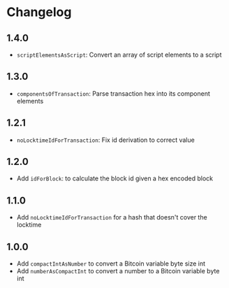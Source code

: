 # Changelog

## 1.4.0

- `scriptElementsAsScript`: Convert an array of script elements to a script

## 1.3.0

- `componentsOfTransaction`: Parse transaction hex into its component elements

## 1.2.1

- `noLocktimeIdForTransaction`: Fix id derivation to correct value

## 1.2.0

- Add `idForBlock`: to calculate the block id given a hex encoded block

## 1.1.0

- Add `noLocktimeIdForTransaction` for a hash that doesn't cover the locktime

## 1.0.0

- Add `compactIntAsNumber` to convert a Bitcoin variable byte size int
- Add `numberAsCompactInt` to convert a number to a Bitcoin variable byte int

